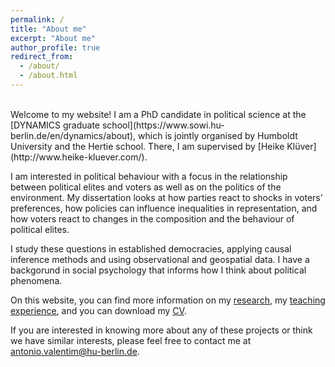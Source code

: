 ```yaml
---
permalink: /
title: "About me"
excerpt: "About me"
author_profile: true
redirect_from: 
  - /about/
  - /about.html
---
```

<br>
Welcome to my website!
I am a PhD candidate in political science at the [DYNAMICS graduate school](https://www.sowi.hu-berlin.de/en/dynamics/about), which is jointly organised by Humboldt University and the Hertie school. There, I am supervised by [Heike Klüver](http://www.heike-kluever.com/).

I am interested in political behaviour with a focus in the relationship between political elites and voters as well as on the politics of the environment. My dissertation looks at how parties react to shocks in voters’ preferences, how policies can influence inequalities in representation, and how voters react to changes in the composition and the behaviour of political elites. 

I study these questions in established democracies, applying causal inference methods and using observational and geospatial data. I have a backgorund in social psychology that informs how I think about political phenomena.


On this website, you can find more information on my [research](http://antoniovalentim.github.io/research/), my [teaching experience](http://antoniovalentim.github.io/teaching/), and you can download my [CV](/files/AValentim_CV_website.pdf).

If you are interested in knowing more about any of these projects or think we have similar interests, please feel free to contact me at [antonio.valentim@hu-berlin.de](mailto:antonio.valentim@hu-berlin.de).


